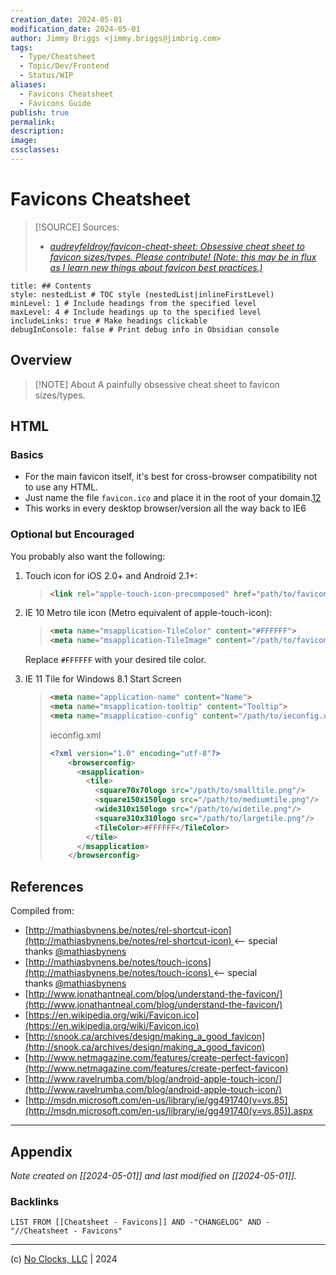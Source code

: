 ```yaml
---
creation_date: 2024-05-01
modification_date: 2024-05-01
author: Jimmy Briggs <jimmy.briggs@jimbrig.com>
tags:
  - Type/Cheatsheet
  - Topic/Dev/Frontend
  - Status/WIP
aliases:
  - Favicons Cheatsheet
  - Favicons Guide
publish: true
permalink:
description:
image:
cssclasses:
---
```


# Favicons Cheatsheet

> [!SOURCE] Sources:
> - *[audreyfeldroy/favicon-cheat-sheet: Obsessive cheat sheet to favicon sizes/types. Please contribute! (Note: this may be in flux as I learn new things about favicon best practices.)](https://github.com/audreyfeldroy/favicon-cheat-sheet)*

```table-of-contents
title: ## Contents 
style: nestedList # TOC style (nestedList|inlineFirstLevel)
minLevel: 1 # Include headings from the specified level
maxLevel: 4 # Include headings up to the specified level
includeLinks: true # Make headings clickable
debugInConsole: false # Print debug info in Obsidian console
```

## Overview

> [!NOTE] About
> A painfully obsessive cheat sheet to favicon sizes/types.

## HTML

### Basics

- For the main favicon itself, it's best for cross-browser compatibility not to use any HTML.
- Just name the file `favicon.ico` and place it in the root of your domain.[1](https://github.com/audreyfeldroy/favicon-cheat-sheet#fn1)[2](https://github.com/audreyfeldroy/favicon-cheat-sheet#fn2)
- This works in every desktop browser/version all the way back to IE6

### Optional but Encouraged

You probably also want the following:

1. Touch icon for iOS 2.0+ and Android 2.1+:
    
    > ```html
    > <link rel="apple-touch-icon-precomposed" href="path/to/favicon-180.png">
    > ```
    
2. IE 10 Metro tile icon (Metro equivalent of apple-touch-icon):
    
    > ```html
    > <meta name="msapplication-TileColor" content="#FFFFFF">
    > <meta name="msapplication-TileImage" content="/path/to/favicon-144.png">
    > ```
    
    Replace `#FFFFFF` with your desired tile color.
    
3. IE 11 Tile for Windows 8.1 Start Screen
    
    > ```html
    > <meta name="application-name" content="Name">
    > <meta name="msapplication-tooltip" content="Tooltip">
    > <meta name="msapplication-config" content="/path/to/ieconfig.xml">
    > ```
    > 
    > ieconfig.xml
    > 
    > ```xml
    > <?xml version="1.0" encoding="utf-8"?>
    >     <browserconfig>
    >       <msapplication>
    >         <tile>
    >           <square70x70logo src="/path/to/smalltile.png"/>
    >           <square150x150logo src="/path/to/mediumtile.png"/>
    >           <wide310x150logo src="/path/to/widetile.png"/>
    >           <square310x310logo src="/path/to/largetile.png"/>
    >           <TileColor>#FFFFFF</TileColor>
    >         </tile>
    >       </msapplication>
    >     </browserconfig>
    > ```






## References

Compiled from:

- [http://mathiasbynens.be/notes/rel-shortcut-icon](http://mathiasbynens.be/notes/rel-shortcut-icon) <-- special thanks [@mathiasbynens](https://github.com/mathiasbynens)
- [http://mathiasbynens.be/notes/touch-icons](http://mathiasbynens.be/notes/touch-icons) <-- special thanks [@mathiasbynens](https://github.com/mathiasbynens)
- [http://www.jonathantneal.com/blog/understand-the-favicon/](http://www.jonathantneal.com/blog/understand-the-favicon/)
- [https://en.wikipedia.org/wiki/Favicon.ico](https://en.wikipedia.org/wiki/Favicon.ico)
- [http://snook.ca/archives/design/making_a_good_favicon](http://snook.ca/archives/design/making_a_good_favicon)
- [http://www.netmagazine.com/features/create-perfect-favicon](http://www.netmagazine.com/features/create-perfect-favicon)
- [http://www.ravelrumba.com/blog/android-apple-touch-icon/](http://www.ravelrumba.com/blog/android-apple-touch-icon/)
- [http://msdn.microsoft.com/en-us/library/ie/gg491740(v=vs.85](http://msdn.microsoft.com/en-us/library/ie/gg491740(v=vs.85)).aspx

***

## Appendix

*Note created on [[2024-05-01]] and last modified on [[2024-05-01]].*

### Backlinks

```dataview
LIST FROM [[Cheatsheet - Favicons]] AND -"CHANGELOG" AND -"//Cheatsheet - Favicons"
```

***

(c) [No Clocks, LLC](https://github.com/noclocks) | 2024